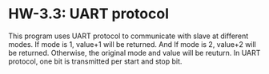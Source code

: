 # HW-3.3: UART protocol
This program uses UART protocol to communicate with slave at different modes. If mode is 1, value+1 will be returned. And If mode is 2, value+2 will be returned. Otherwise, the original mode and value will be reuturn. In UART protocol, one bit is transmitted per start and stop bit.

